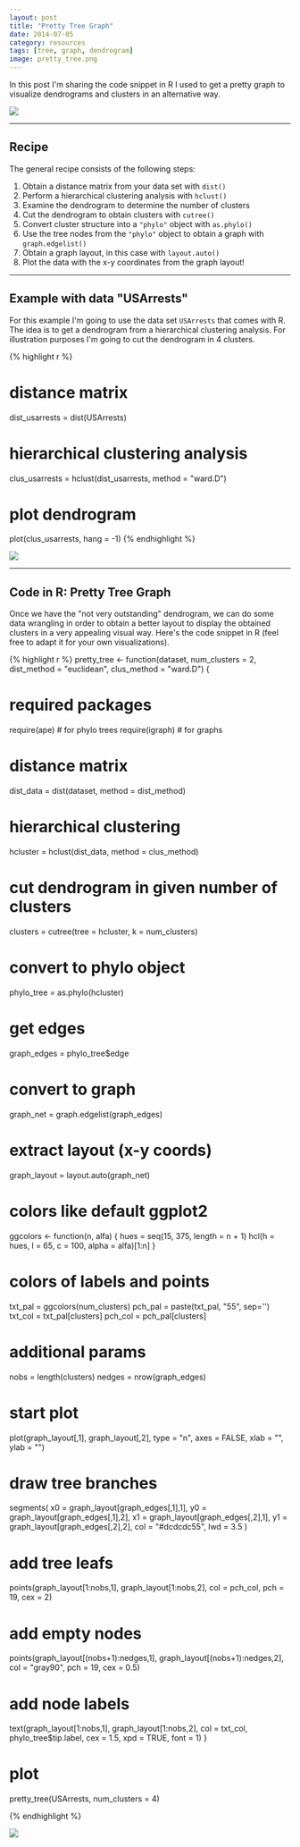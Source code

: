 ```yaml
---
layout: post
title: "Pretty Tree Graph"
date: 2014-07-05
category: resources
tags: [tree, graph, dendrogram]
image: pretty_tree.png
---
```


In this post I'm sharing the code snippet in R I used to get a pretty graph 
to visualize dendrograms and clusters in an alternative way. 

<!--more-->

<img src="{{ site.url }}/images/blog/pretty_tree.png" />

<hr/>


## Recipe

The general recipe consists of the following steps:

1. Obtain a distance matrix from your data set with ```dist()```
2. Perform a hierarchical clustering analysis with ```hclust()```
3. Examine the dendrogram to determine the number of clusters
4. Cut the dendrogram to obtain clusters with ```cutree()```
5. Convert cluster structure into a ```"phylo"``` object with ```as.phylo()```
6. Use the tree nodes from the ```"phylo"``` object to obtain a graph with ```graph.edgelist()```
7. Obtain a graph layout, in this case with ```layout.auto()```
8. Plot the data with the x-y coordinates from the graph layout!

<hr/>


## Example with data "USArrests"

For this example I'm going to use the data set ```USArrests``` that comes with R. 
The idea is to get a dendrogram from a hierarchical clustering analysis. For 
illustration purposes I'm going to cut the dendrogram in 4 clusters.

{% highlight r %}
# distance matrix 
dist_usarrests = dist(USArrests)

# hierarchical clustering analysis
clus_usarrests = hclust(dist_usarrests, method = "ward.D")

# plot dendrogram
plot(clus_usarrests, hang = -1)
{% endhighlight %}

<img src="{{ site.url }}/images/blog/usarrests_dendrogram.png" />

<hr/>


## Code in R: Pretty Tree Graph

Once we have the "not very outstanding" dendrogram, we can do some data wrangling 
in order to obtain a better layout to display the obtained clusters in a very 
appealing visual way. Here's the code snippet in R (feel free to adapt it for your 
own visualizations).

{% highlight r %}
pretty_tree <- function(dataset, num_clusters = 2, 
    dist_method = "euclidean", clus_method = "ward.D") 
{
  # required packages
  require(ape)     # for phylo trees
  require(igraph)  # for graphs
  
  # distance matrix
  dist_data = dist(dataset, method = dist_method)
  # hierarchical clustering
  hcluster = hclust(dist_data, method = clus_method)
  # cut dendrogram in given number of clusters
  clusters = cutree(tree = hcluster, k = num_clusters)
  
  # convert to phylo object
  phylo_tree = as.phylo(hcluster)
  # get edges
  graph_edges = phylo_tree$edge
  # convert to graph
  graph_net = graph.edgelist(graph_edges)
  # extract layout (x-y coords)
  graph_layout = layout.auto(graph_net)
  
  # colors like default ggplot2
  ggcolors <- function(n, alfa) {
    hues = seq(15, 375, length = n + 1)
    hcl(h = hues, l = 65, c = 100, alpha = alfa)[1:n]
  }
  
  # colors of labels and points
  txt_pal = ggcolors(num_clusters)
  pch_pal = paste(txt_pal, "55", sep='')
  txt_col = txt_pal[clusters]
  pch_col = pch_pal[clusters]

  # additional params
  nobs = length(clusters)
  nedges = nrow(graph_edges)
  
  # start plot
  plot(graph_layout[,1], graph_layout[,2], type = "n", axes = FALSE,
       xlab = "", ylab = "")
  # draw tree branches
  segments(
    x0 = graph_layout[graph_edges[,1],1], 
    y0 = graph_layout[graph_edges[,1],2],
    x1 = graph_layout[graph_edges[,2],1],
    y1 = graph_layout[graph_edges[,2],2],
    col = "#dcdcdc55", lwd = 3.5
  )
  # add tree leafs
  points(graph_layout[1:nobs,1], graph_layout[1:nobs,2], col = pch_col, 
         pch = 19, cex = 2)
  # add empty nodes
  points(graph_layout[(nobs+1):nedges,1], graph_layout[(nobs+1):nedges,2], 
         col = "gray90", pch = 19, cex = 0.5)
  # add node labels
  text(graph_layout[1:nobs,1], graph_layout[1:nobs,2], col = txt_col,
       phylo_tree$tip.label, cex = 1.5, xpd = TRUE, font = 1)
}

# plot
pretty_tree(USArrests, num_clusters = 4)

{% endhighlight %}

<img src="{{ site.url }}/images/blog/pretty_tree.png" />
